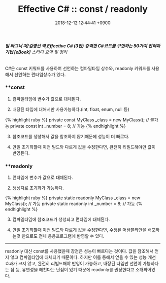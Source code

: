 ﻿---
layout: post
title: "Effective C# :: const / readonly"
date: 2018-12-12 12:44:41 +0900
categories: jekyll update
permalink: /:title
---
###### **빌 와그너 저/김명신 역,Effective C# (3판) 강력한 C#코드를 구현하는 50가지 전략과 기법 [eBook]** 스터디 요약 및 정리

C#은 const 키워드를 사용하여 선언하는 컴파일타임 상수와, readonly 키워드를 사용해서 선언하는 런타임상수가 있다. 

### **const

1. 컴파일타임에 변수가 값으로 대체된다.

2. 내장된 타입에 대해서만 사용가능하다.(int, float, enum, null 등)

{% highlight ruby %}
   private const MyClass _class = new MyClass(); // 불가능
   private const int _number = 8; // 가능
{% endhighlight %}

3. 참조코드를 생성해서 값을 참조하지 않기때문에 성능이 더 빠르다. 

4. 만일 초기화할때 이전 빌드와 다르게 값을 수정한다면, 완전히 리빌드해야만 값이 반영된다.


### **readonly

1. 런타임에 변수가 값으로 대체된다.

2. 생성자로 초기화가 가능하다.

{% highlight ruby %}
   private static readonly MyClass _class = new MyClass(); // 가능
   private static readonly int _number = 8; // 가능
{% endhighlight %}

3. 컴파일타임에 참조코드가 생성되고 런타임에 대체된다. 

4. 만일 초기화할때 이전 빌드와 다르게 값을 수정한다면, 수정된 어셈블리만을 배포하는것 만으로도 전체 응용프로그램에 반영할 수 있다.


-------------------------------------------------------------------------------------------------------------------------------------------------------------------------------------------

readonly 대신 const를 사용했을때 장점은 성능이 빠르다는 것이다. 값을 참조해서 얻지 않고 컴파일타임에 대체되기 때문이다. 하지만 이를 통해서
얻을 수 있는 성능 개선 효과가 크지 않고, 완전히 리빌드해야 반영이 가능하고, 내장된 타입만 선언이 가능하다는 점 등, 유연성을 해친다는 단점이 있기 때문에 readonly를 권장한다고 소개되어있다.